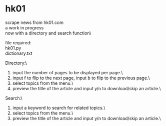 # hk01
scrape news from hk01.com\
a work in progress\
now with a directory and search function\

file required:\
hk01.py\
dictionary.txt

Directory:\
1. input the number of pages to be displayed per page.\
2. input f to flip to the next page, input b to flip to the previous page.\
3. select topics from the menu.\
4. preview the title of the article and input y/n to download/skip an article.\

Search:\
1. input a keyword to search for related topics.\
2. select topics from the menu.\
3. preview the title of the article and input y/n to download/skip an article.\
